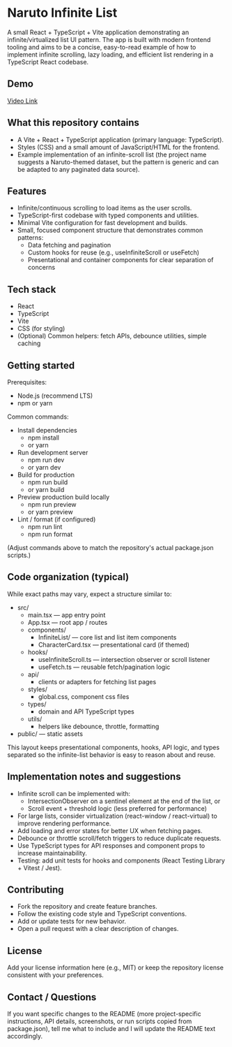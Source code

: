 # Naruto Infinite List

A small React + TypeScript + Vite application demonstrating an infinite/virtualized list UI pattern. The app is built with modern frontend tooling and aims to be a concise, easy-to-read example of how to implement infinite scrolling, lazy loading, and efficient list rendering in a TypeScript React codebase.

## Demo
[Video Link](https://www.linkedin.com/posts/charishma-nadipalli_reactquery-tanstackquery-reactjs-activity-7380789334708436992-X8Lc?utm_source=share&utm_medium=member_desktop&rcm=ACoAAD9E93MBmqEOUweebVQXBZlz4pwQMXZOONo)

## What this repository contains

- A Vite + React + TypeScript application (primary language: TypeScript).
- Styles (CSS) and a small amount of JavaScript/HTML for the frontend.
- Example implementation of an infinite-scroll list (the project name suggests a Naruto-themed dataset, but the pattern is generic and can be adapted to any paginated data source).

## Features

- Infinite/continuous scrolling to load items as the user scrolls.
- TypeScript-first codebase with typed components and utilities.
- Minimal Vite configuration for fast development and builds.
- Small, focused component structure that demonstrates common patterns:
  - Data fetching and pagination
  - Custom hooks for reuse (e.g., useInfiniteScroll or useFetch)
  - Presentational and container components for clear separation of concerns

## Tech stack

- React
- TypeScript
- Vite
- CSS (for styling)
- (Optional) Common helpers: fetch APIs, debounce utilities, simple caching

## Getting started

Prerequisites:
- Node.js (recommend LTS)
- npm or yarn

Common commands:
- Install dependencies
  - npm install
  - or yarn
- Run development server
  - npm run dev
  - or yarn dev
- Build for production
  - npm run build
  - or yarn build
- Preview production build locally
  - npm run preview
  - or yarn preview
- Lint / format (if configured)
  - npm run lint
  - npm run format

(Adjust commands above to match the repository's actual package.json scripts.)

## Code organization (typical)

While exact paths may vary, expect a structure similar to:

- src/
  - main.tsx — app entry point
  - App.tsx — root app / routes
  - components/
    - InfiniteList/ — core list and list item components
    - CharacterCard.tsx — presentational card (if themed)
  - hooks/
    - useInfiniteScroll.ts — intersection observer or scroll listener
    - useFetch.ts — reusable fetch/pagination logic
  - api/
    - clients or adapters for fetching list pages
  - styles/
    - global.css, component css files
  - types/
    - domain and API TypeScript types
  - utils/
    - helpers like debounce, throttle, formatting
- public/ — static assets

This layout keeps presentational components, hooks, API logic, and types separated so the infinite-list behavior is easy to reason about and reuse.

## Implementation notes and suggestions

- Infinite scroll can be implemented with:
  - IntersectionObserver on a sentinel element at the end of the list, or
  - Scroll event + threshold logic (less preferred for performance)
- For large lists, consider virtualization (react-window / react-virtual) to improve rendering performance.
- Add loading and error states for better UX when fetching pages.
- Debounce or throttle scroll/fetch triggers to reduce duplicate requests.
- Use TypeScript types for API responses and component props to increase maintainability.
- Testing: add unit tests for hooks and components (React Testing Library + Vitest / Jest).

## Contributing

- Fork the repository and create feature branches.
- Follow the existing code style and TypeScript conventions.
- Add or update tests for new behavior.
- Open a pull request with a clear description of changes.

## License

Add your license information here (e.g., MIT) or keep the repository license consistent with your preferences.

## Contact / Questions

If you want specific changes to the README (more project-specific instructions, API details, screenshots, or run scripts copied from package.json), tell me what to include and I will update the README text accordingly.
